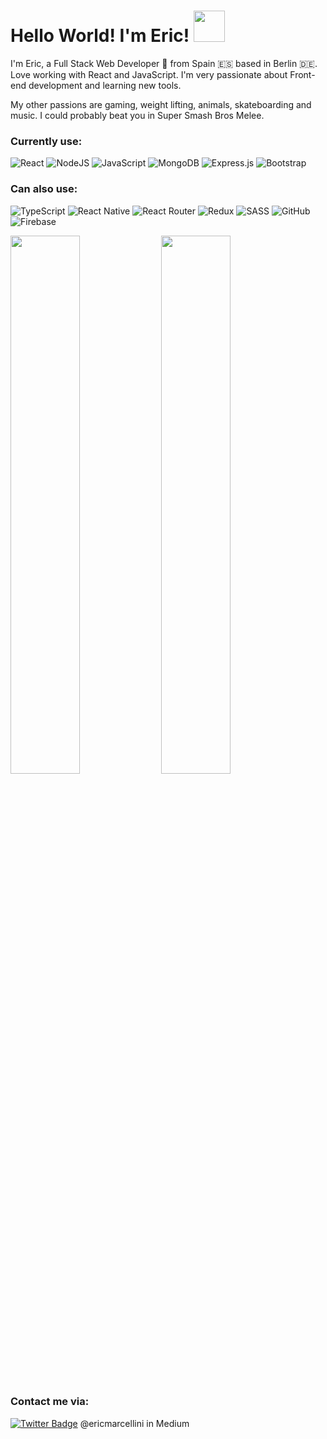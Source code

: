# Hello World! I'm Eric! <img src="https://media.giphy.com/media/mGcNjsfWAjY5AEZNw6/giphy.gif" width="50">

  
  I'm Eric, a Full Stack Web Developer 🚀 from Spain 🇪🇸 based in Berlin 🇩🇪. Love working with React and JavaScript. I'm very passionate about Front-end development and learning new tools.
  
  My other passions are gaming, weight lifting, animals, skateboarding and music. I could probably beat you in Super Smash Bros Melee.
  <br>

 


### Currently use:
![React](https://img.shields.io/badge/react-%2320232a.svg?style=for-the-badge&logo=react&logoColor=%2361DAFB)
![NodeJS](https://img.shields.io/badge/node.js-6DA55F?style=for-the-badge&logo=node.js&logoColor=white)
![JavaScript](https://img.shields.io/badge/javascript-%23323330.svg?style=for-the-badge&logo=javascript&logoColor=%23F7DF1E)
![MongoDB](https://img.shields.io/badge/MongoDB-%234ea94b.svg?style=for-the-badge&logo=mongodb&logoColor=white)
![Express.js](https://img.shields.io/badge/express.js-%23404d59.svg?style=for-the-badge&logo=express&logoColor=%2361DAFB)
![Bootstrap](https://img.shields.io/badge/bootstrap-%23563D7C.svg?style=for-the-badge&logo=bootstrap&logoColor=white)


### Can also use:
![TypeScript](https://img.shields.io/badge/typescript-%23007ACC.svg?style=for-the-badge&logo=typescript&logoColor=white)
![React Native](https://img.shields.io/badge/react_native-%2320232a.svg?style=for-the-badge&logo=react&logoColor=%2361DAFB)
![React Router](https://img.shields.io/badge/React_Router-CA4245?style=for-the-badge&logo=react-router&logoColor=white)
![Redux](https://img.shields.io/badge/redux-%23593d88.svg?style=for-the-badge&logo=redux&logoColor=white)
![SASS](https://img.shields.io/badge/SASS-hotpink.svg?style=for-the-badge&logo=SASS&logoColor=white)
![GitHub](https://img.shields.io/badge/github-%23121011.svg?style=for-the-badge&logo=github&logoColor=white)
![Firebase](https://img.shields.io/badge/firebase-%23039BE5.svg?style=for-the-badge&logo=firebase)


<img width="47%" src="https://github-readme-stats.vercel.app/api?username=ericmarcellini&show_icons=true&theme=radical" />
<img width="47%" src="https://github-readme-stats.vercel.app/api/top-langs/?username=ericmarcellini&layout=compact" />




### Contact me via:
[![Twitter Badge](https://img.shields.io/badge/-@EricLearnsCode-1ca0f1?style=flat-square&labelColor=1ca0f1&logo=twitter&logoColor=white&link=https://twitter.com/EricLearnsCode)](https://twitter.com/EricLearnsCode)
@ericmarcellini in Medium
